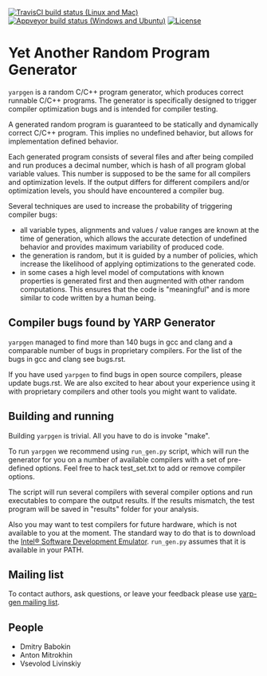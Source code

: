 [![TravisCI build status (Linux and Mac)](https://travis-ci.org/intel/yarpgen.svg?branch=master)](https://travis-ci.org/intel/yarpgen)
[![Appveyor build status (Windows and Ubuntu)](https://ci.appveyor.com/api/projects/status/meuyl409mtd4cljb?svg=true)](https://ci.appveyor.com/project/webmasterintel/yarpgen)
[![License](https://img.shields.io/badge/license-Apache--2.0-blue.svg)](https://github.com/intel/yarpgen/blob/master/LICENSE.txt)

Yet Another Random Program Generator
====================================

``yarpgen`` is a random C/C++ program generator, which produces correct runnable C/C++ programs. The generator is specifically designed to trigger compiler optimization bugs and is intended for compiler testing.

A generated random program is guaranteed to be statically and dynamically correct C/C++ program. This implies no undefined behavior, but allows for implementation defined behavior.

Each generated program consists of several files and after being compiled and run produces a decimal number, which is hash of all program global variable values. This number is supposed to be the same for all compilers and optimization levels. If the output differs for different compilers and/or optimization levels, you should have encountered a compiler bug.

Several techniques are used to increase the probability of triggering compiler bugs:

* all variable types, alignments and values / value ranges are known at the time of generation, which allows the accurate detection of undefined behavior and provides maximum variability of produced code.
* the generation is random, but it is guided by a number of policies, which increase the likelihood of applying optimizations to the generated code.
* in some cases a high level model of computations with known properties is generated first and then augmented with other random computations. This ensures that the code is "meaningful" and is more similar to code written by a human being.

Compiler bugs found by YARP Generator
-------------------------------------

``yarpgen`` managed to find more than 140 bugs in gcc and clang and a comparable number of bugs in proprietary compilers. For the list of the bugs in gcc and clang see bugs.rst.

If you have used ``yarpgen`` to find bugs in open source compilers, please update bugs.rst. We are also excited to hear about your experience using it with proprietary compilers and other tools you might want to validate.

Building and running
--------------------

Building ``yarpgen`` is trivial.  All you have to do is invoke "make".

To run ``yarpgen`` we recommend using ``run_gen.py`` script, which will run the generator for you on a number of available compilers with a set of pre-defined options. Feel free to hack test_set.txt to add or remove compiler options.

The script will run several compilers with several compiler options and run executables to compare the output results. If the results mismatch, the test program will be saved in "results" folder for your analysis.

Also you may want to test compilers for future hardware, which is not available to you at the moment. The standard way to do that is to download the [Intel® Software Development Emulator](http://www.intel.com/software/sde). ``run_gen.py`` assumes that it is available in your PATH.

Mailing list
------------

To contact authors, ask questions, or leave your feedback please use [yarp-gen mailing list](https://lists.01.org/mailman/listinfo/yarp-gen).

People
------

* Dmitry Babokin
* Anton Mitrokhin
* Vsevolod Livinskiy
